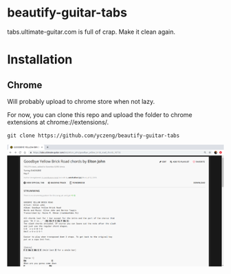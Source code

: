 # beautify-guitar-tabs
tabs.ultimate-guitar.com is full of crap. Make it clean again.

# Installation
## Chrome

Will probably upload to chrome store when not lazy.

For now, you can clone this repo and upload the folder to chrome extensions at chrome://extensions/.
```
git clone https://github.com/yczeng/beautify-guitar-tabs
```
![chrome](images/previewnew.png)
